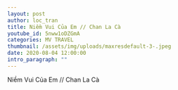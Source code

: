 ```yaml
---
layout: post
author: loc_tran
title: Niềm Vui Của Em // Chan La Cà
youtube_id: 5nww1oDZGmA
categories: MV TRAVEL
thumbnail: /assets/img/uploads/maxresdefault-3-.jpeg
date: 2020-08-04 12:00:00
intro_paragraph: ""
---
```

Niềm Vui Của Em // Chan La Cà
